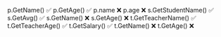 p.GetName()	✅
p.GetAge()	✅
p.name	❌
p.age	❌
s.GetStudentName()	✅
s.GetAvg()	✅
s.GetName()	❌
s.GetAge()	❌
t.GetTeacherName()	✅
t.GetTeacherAge()	✅
t.GetSalary()	✅
t.GetName()	❌
t.GetAge()	❌
